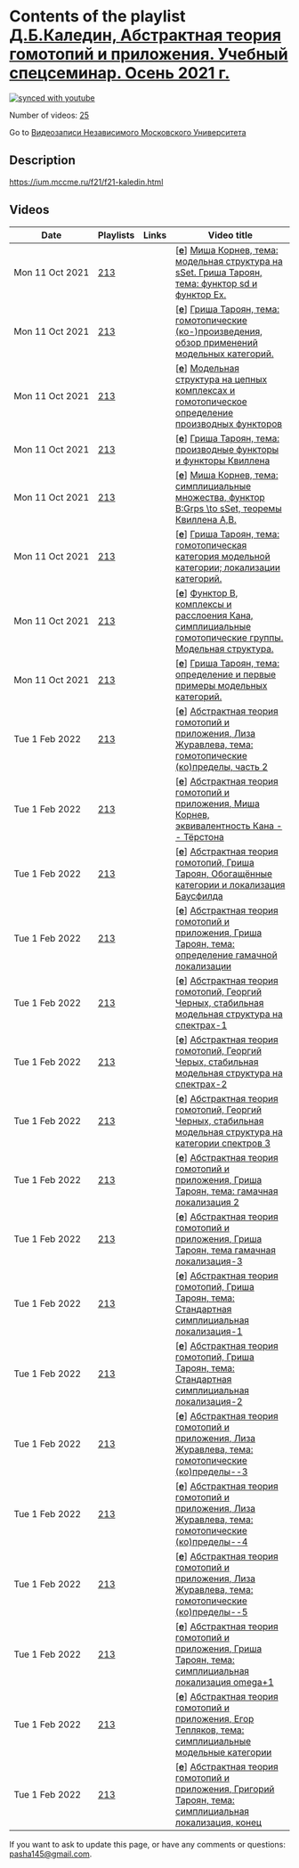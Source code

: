 # Contents of the playlist [Д.Б.Каледин, Абстрактная теория гомотопий и приложения. Учебный спецсеминар. Осень 2021 г.](https://www.youtube.com/playlist?list=PLp9ABVh6_x4Ehlxj1nRctLq5g3n-VbmC6)

[![synced with youtube](https://img.shields.io/github/last-commit/mathphysschool/mathphysschool.github.io/autoupdate1?label=synced%20with%20youtube)](https://github.com/mathphysschool/mathphysschool.github.io/commits/autoupdate1)

Number of videos: [25](#videos)

Go to [Видеозаписи Независимого Московского Университета](../README.md)

## Description

<https://ium.mccme.ru/f21/f21-kaledin.html>

## Videos

|Date|Playlists|Links|Video title|
|---|---|---|---|
| Mon&nbsp;11&nbsp;Oct&nbsp;2021 | [213](../playlists/213 "Д.Б.Каледин, Абстрактная теория гомотопий и приложения. Учебный спецсеминар. Осень 2021 г.") |  | [[**e**](https://studio.youtube.com/video/sFL4rNnHk3w/edit "Edit")] [Миша Корнев, тема: модельная структура на sSet. Гриша Тароян, тема: функтор sd и функтор Ex.](https://www.youtube.com/watch?v=sFL4rNnHk3w&list=PLp9ABVh6_x4Ehlxj1nRctLq5g3n-VbmC6 "Семинар от 4 октября 2021 г.") |
| Mon&nbsp;11&nbsp;Oct&nbsp;2021 | [213](../playlists/213 "Д.Б.Каледин, Абстрактная теория гомотопий и приложения. Учебный спецсеминар. Осень 2021 г.") |  | [[**e**](https://studio.youtube.com/video/mUmEvVxnwZ8/edit "Edit")] [Гриша Тароян, тема: гомотопические (ко-)произведения, обзор применений модельных категорий.](https://www.youtube.com/watch?v=mUmEvVxnwZ8&list=PLp9ABVh6_x4Ehlxj1nRctLq5g3n-VbmC6 "Семинар от 24 сентября 2021 г.") |
| Mon&nbsp;11&nbsp;Oct&nbsp;2021 | [213](../playlists/213 "Д.Б.Каледин, Абстрактная теория гомотопий и приложения. Учебный спецсеминар. Осень 2021 г.") |  | [[**e**](https://studio.youtube.com/video/rKNwmCNq8mU/edit "Edit")] [Модельная структура на цепных комплексах и гомотопическое определение производных функторов](https://www.youtube.com/watch?v=rKNwmCNq8mU&list=PLp9ABVh6_x4Ehlxj1nRctLq5g3n-VbmC6 "Семинар от 17 сентября 2021 г.&#013;&#013;Докладчик: Гриша Тароян") |
| Mon&nbsp;11&nbsp;Oct&nbsp;2021 | [213](../playlists/213 "Д.Б.Каледин, Абстрактная теория гомотопий и приложения. Учебный спецсеминар. Осень 2021 г.") |  | [[**e**](https://studio.youtube.com/video/OXKGePLEe48/edit "Edit")] [Гриша Тароян, тема: производные функторы и функторы Квиллена](https://www.youtube.com/watch?v=OXKGePLEe48&list=PLp9ABVh6_x4Ehlxj1nRctLq5g3n-VbmC6 "Семинар 20 сентября 2021 г.") |
| Mon&nbsp;11&nbsp;Oct&nbsp;2021 | [213](../playlists/213 "Д.Б.Каледин, Абстрактная теория гомотопий и приложения. Учебный спецсеминар. Осень 2021 г.") |  | [[**e**](https://studio.youtube.com/video/Qx0dYjvhhkY/edit "Edit")] [Миша Корнев, тема: симплициальные множества, функтор B:Grps \to sSet, теоремы Квиллена A,B.](https://www.youtube.com/watch?v=Qx0dYjvhhkY&list=PLp9ABVh6_x4Ehlxj1nRctLq5g3n-VbmC6 "Семинар 27 сентября 2021 г.") |
| Mon&nbsp;11&nbsp;Oct&nbsp;2021 | [213](../playlists/213 "Д.Б.Каледин, Абстрактная теория гомотопий и приложения. Учебный спецсеминар. Осень 2021 г.") |  | [[**e**](https://studio.youtube.com/video/u9rHLjtDpMY/edit "Edit")] [Гриша Тароян, тема: гомотопическая категория модельной категории; локализации категорий.](https://www.youtube.com/watch?v=u9rHLjtDpMY&list=PLp9ABVh6_x4Ehlxj1nRctLq5g3n-VbmC6 "Семинар 13 сентября 2021 г.") |
| Mon&nbsp;11&nbsp;Oct&nbsp;2021 | [213](../playlists/213 "Д.Б.Каледин, Абстрактная теория гомотопий и приложения. Учебный спецсеминар. Осень 2021 г.") |  | [[**e**](https://studio.youtube.com/video/eixNi3sy3tQ/edit "Edit")] [Функтор B, комплексы и расслоения Кана, симплициальные гомотопические группы. Модельная структура.](https://www.youtube.com/watch?v=eixNi3sy3tQ&list=PLp9ABVh6_x4Ehlxj1nRctLq5g3n-VbmC6 "Семинар 1 октября 2021 г.&#013;&#013;Докладчик: Миша Корнев") |
| Mon&nbsp;11&nbsp;Oct&nbsp;2021 | [213](../playlists/213 "Д.Б.Каледин, Абстрактная теория гомотопий и приложения. Учебный спецсеминар. Осень 2021 г.") |  | [[**e**](https://studio.youtube.com/video/r5XcUnuMJCM/edit "Edit")] [Гриша Тароян, тема: определение и первые примеры модельных категорий.](https://www.youtube.com/watch?v=r5XcUnuMJCM&list=PLp9ABVh6_x4Ehlxj1nRctLq5g3n-VbmC6 "Семинар 10 сентября 2021 г.") |
| Tue&nbsp;1&nbsp;Feb&nbsp;2022 | [213](../playlists/213 "Д.Б.Каледин, Абстрактная теория гомотопий и приложения. Учебный спецсеминар. Осень 2021 г.") |  | [[**e**](https://studio.youtube.com/video/rF3O294QvFU/edit "Edit")] [Абстрактная теория гомотопий и приложения, Лиза Журавлева, тема: гомотопические (ко)пределы, часть 2](https://www.youtube.com/watch?v=rF3O294QvFU&list=PLp9ABVh6_x4Ehlxj1nRctLq5g3n-VbmC6) |
| Tue&nbsp;1&nbsp;Feb&nbsp;2022 | [213](../playlists/213 "Д.Б.Каледин, Абстрактная теория гомотопий и приложения. Учебный спецсеминар. Осень 2021 г.") |  | [[**e**](https://studio.youtube.com/video/r0ez7BjEgmg/edit "Edit")] [Абстрактная теория гомотопий и приложения, Миша Корнев, эквивалентность Кана -- Тёрстона](https://www.youtube.com/watch?v=r0ez7BjEgmg&list=PLp9ABVh6_x4Ehlxj1nRctLq5g3n-VbmC6) |
| Tue&nbsp;1&nbsp;Feb&nbsp;2022 | [213](../playlists/213 "Д.Б.Каледин, Абстрактная теория гомотопий и приложения. Учебный спецсеминар. Осень 2021 г.") |  | [[**e**](https://studio.youtube.com/video/4ZUzcUWVRGU/edit "Edit")] [Абстрактная теория гомотопий, Гриша Тароян, Обогащённые категории и локализация Баусфилда](https://www.youtube.com/watch?v=4ZUzcUWVRGU&list=PLp9ABVh6_x4Ehlxj1nRctLq5g3n-VbmC6) |
| Tue&nbsp;1&nbsp;Feb&nbsp;2022 | [213](../playlists/213 "Д.Б.Каледин, Абстрактная теория гомотопий и приложения. Учебный спецсеминар. Осень 2021 г.") |  | [[**e**](https://studio.youtube.com/video/dtZvyckdmsc/edit "Edit")] [Абстрактная теория гомотопий и приложения, Гриша Тароян, тема: определение гамачной локализации](https://www.youtube.com/watch?v=dtZvyckdmsc&list=PLp9ABVh6_x4Ehlxj1nRctLq5g3n-VbmC6) |
| Tue&nbsp;1&nbsp;Feb&nbsp;2022 | [213](../playlists/213 "Д.Б.Каледин, Абстрактная теория гомотопий и приложения. Учебный спецсеминар. Осень 2021 г.") |  | [[**e**](https://studio.youtube.com/video/FWiHoFOPBgk/edit "Edit")] [Абстрактная теория гомотопий, Георгий Черных, стабильная модельная структура на спектрах-1](https://www.youtube.com/watch?v=FWiHoFOPBgk&list=PLp9ABVh6_x4Ehlxj1nRctLq5g3n-VbmC6) |
| Tue&nbsp;1&nbsp;Feb&nbsp;2022 | [213](../playlists/213 "Д.Б.Каледин, Абстрактная теория гомотопий и приложения. Учебный спецсеминар. Осень 2021 г.") |  | [[**e**](https://studio.youtube.com/video/CnBe6_8n_0k/edit "Edit")] [Абстрактная теория гомотопий, Георгий Черых, стабильная модельная структура на спектрах-2](https://www.youtube.com/watch?v=CnBe6_8n_0k&list=PLp9ABVh6_x4Ehlxj1nRctLq5g3n-VbmC6) |
| Tue&nbsp;1&nbsp;Feb&nbsp;2022 | [213](../playlists/213 "Д.Б.Каледин, Абстрактная теория гомотопий и приложения. Учебный спецсеминар. Осень 2021 г.") |  | [[**e**](https://studio.youtube.com/video/G83RpErhbkM/edit "Edit")] [Абстрактная теория гомотопий, Георгий Черных, стабильная модельная структура на категории спектров 3](https://www.youtube.com/watch?v=G83RpErhbkM&list=PLp9ABVh6_x4Ehlxj1nRctLq5g3n-VbmC6) |
| Tue&nbsp;1&nbsp;Feb&nbsp;2022 | [213](../playlists/213 "Д.Б.Каледин, Абстрактная теория гомотопий и приложения. Учебный спецсеминар. Осень 2021 г.") |  | [[**e**](https://studio.youtube.com/video/yVmNmXs-MWE/edit "Edit")] [Абстрактная теория гомотопий и приложения, Гриша Тароян, тема: гамачная локализация 2](https://www.youtube.com/watch?v=yVmNmXs-MWE&list=PLp9ABVh6_x4Ehlxj1nRctLq5g3n-VbmC6) |
| Tue&nbsp;1&nbsp;Feb&nbsp;2022 | [213](../playlists/213 "Д.Б.Каледин, Абстрактная теория гомотопий и приложения. Учебный спецсеминар. Осень 2021 г.") |  | [[**e**](https://studio.youtube.com/video/zuFM68oYpMs/edit "Edit")] [Абстрактная теория гомотопий и приложения, Гриша Тароян, тема гамачная локализация-3](https://www.youtube.com/watch?v=zuFM68oYpMs&list=PLp9ABVh6_x4Ehlxj1nRctLq5g3n-VbmC6) |
| Tue&nbsp;1&nbsp;Feb&nbsp;2022 | [213](../playlists/213 "Д.Б.Каледин, Абстрактная теория гомотопий и приложения. Учебный спецсеминар. Осень 2021 г.") |  | [[**e**](https://studio.youtube.com/video/9nJZ8yk2QxM/edit "Edit")] [Абстрактная теория гомотопий, Гриша Тароян, тема: Стандартная симплициальная локализация-1](https://www.youtube.com/watch?v=9nJZ8yk2QxM&list=PLp9ABVh6_x4Ehlxj1nRctLq5g3n-VbmC6) |
| Tue&nbsp;1&nbsp;Feb&nbsp;2022 | [213](../playlists/213 "Д.Б.Каледин, Абстрактная теория гомотопий и приложения. Учебный спецсеминар. Осень 2021 г.") |  | [[**e**](https://studio.youtube.com/video/MsPTgGOVOl8/edit "Edit")] [Абстрактная теория гомотопий,  Гриша Тароян, тема: Стандартная симплициальная локализация-2](https://www.youtube.com/watch?v=MsPTgGOVOl8&list=PLp9ABVh6_x4Ehlxj1nRctLq5g3n-VbmC6) |
| Tue&nbsp;1&nbsp;Feb&nbsp;2022 | [213](../playlists/213 "Д.Б.Каледин, Абстрактная теория гомотопий и приложения. Учебный спецсеминар. Осень 2021 г.") |  | [[**e**](https://studio.youtube.com/video/_RR_2HyWLM4/edit "Edit")] [Абстрактная теория гомотопий и приложения, Лиза Журавлева, тема: гомотопические (ко)пределы--3](https://www.youtube.com/watch?v=_RR_2HyWLM4&list=PLp9ABVh6_x4Ehlxj1nRctLq5g3n-VbmC6) |
| Tue&nbsp;1&nbsp;Feb&nbsp;2022 | [213](../playlists/213 "Д.Б.Каледин, Абстрактная теория гомотопий и приложения. Учебный спецсеминар. Осень 2021 г.") |  | [[**e**](https://studio.youtube.com/video/I_7S4d1CFKo/edit "Edit")] [Абстрактная теория гомотопий и приложения, Лиза Журавлева, тема: гомотопические (ко)пределы--4](https://www.youtube.com/watch?v=I_7S4d1CFKo&list=PLp9ABVh6_x4Ehlxj1nRctLq5g3n-VbmC6) |
| Tue&nbsp;1&nbsp;Feb&nbsp;2022 | [213](../playlists/213 "Д.Б.Каледин, Абстрактная теория гомотопий и приложения. Учебный спецсеминар. Осень 2021 г.") |  | [[**e**](https://studio.youtube.com/video/OXvY2aBGRcc/edit "Edit")] [Абстрактная теория гомотопий и приложения, Лиза Журавлева, тема: гомотопические (ко)пределы--5](https://www.youtube.com/watch?v=OXvY2aBGRcc&list=PLp9ABVh6_x4Ehlxj1nRctLq5g3n-VbmC6) |
| Tue&nbsp;1&nbsp;Feb&nbsp;2022 | [213](../playlists/213 "Д.Б.Каледин, Абстрактная теория гомотопий и приложения. Учебный спецсеминар. Осень 2021 г.") |  | [[**e**](https://studio.youtube.com/video/ZXAf8XF8_KY/edit "Edit")] [Абстрактная теория гомотопий и приложения, Гриша Тароян, тема: симплициальная локализация omega+1](https://www.youtube.com/watch?v=ZXAf8XF8_KY&list=PLp9ABVh6_x4Ehlxj1nRctLq5g3n-VbmC6) |
| Tue&nbsp;1&nbsp;Feb&nbsp;2022 | [213](../playlists/213 "Д.Б.Каледин, Абстрактная теория гомотопий и приложения. Учебный спецсеминар. Осень 2021 г.") |  | [[**e**](https://studio.youtube.com/video/gbkls3E0Y38/edit "Edit")] [Абстрактная теория гомотопий и приложения, Егор Тепляков, тема: симплициальные модельные категории](https://www.youtube.com/watch?v=gbkls3E0Y38&list=PLp9ABVh6_x4Ehlxj1nRctLq5g3n-VbmC6) |
| Tue&nbsp;1&nbsp;Feb&nbsp;2022 | [213](../playlists/213 "Д.Б.Каледин, Абстрактная теория гомотопий и приложения. Учебный спецсеминар. Осень 2021 г.") |  | [[**e**](https://studio.youtube.com/video/Y6SnQrw932s/edit "Edit")] [Абстрактная теория гомотопий и приложения, Григорий Тароян, тема: симплициальная локализация, конец](https://www.youtube.com/watch?v=Y6SnQrw932s&list=PLp9ABVh6_x4Ehlxj1nRctLq5g3n-VbmC6) |


 If you want to ask to update this page, or have any comments or questions: <pasha145@gmail.com>.